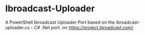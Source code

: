 # Ibroadcast-Uploader
A PowerShell Ibroadcast Uploader Port based on the ibroadcast-uploader.cs - C# .Net port.  on https://project.ibroadcast.com/

